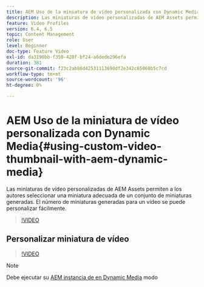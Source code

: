 ```yaml
---
title: AEM Uso de la miniatura de vídeo personalizada con Dynamic Media
description: Las miniaturas de vídeo personalizadas de AEM Assets permiten a los autores seleccionar una miniatura adecuada de un conjunto de miniaturas generadas. El número de miniaturas generadas para un vídeo se puede personalizar fácilmente.
feature: Video Profiles
version: 6.4, 6.5
topic: Content Management
role: User
level: Beginner
doc-type: Feature Video
exl-id: da3190bb-f350-420f-bf24-a6dede296efa
duration: 381
source-git-commit: f23c2ab86d42531113690df2e342c65060b5c7cd
workflow-type: tm+mt
source-wordcount: '96'
ht-degree: 0%

---
```


# AEM Uso de la miniatura de vídeo personalizada con Dynamic Media{#using-custom-video-thumbnail-with-aem-dynamic-media}

Las miniaturas de vídeo personalizadas de AEM Assets permiten a los autores seleccionar una miniatura adecuada de un conjunto de miniaturas generadas. El número de miniaturas generadas para un vídeo se puede personalizar fácilmente.

>[!VIDEO](https://video.tv.adobe.com/v/16467?quality=12&learn=on)

## Personalizar miniatura de vídeo

>[!VIDEO](https://video.tv.adobe.com/v/18867?quality=12&learn=on)

>[!NOTE]
>
>Debe ejecutar su [AEM instancia de en Dynamic Media](https://experienceleague.adobe.com/docs/) modo
